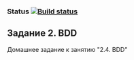 ### Status [![Build status](https://ci.appveyor.com/api/projects/status/yd9i32689fjbawy9?svg=true)](https://ci.appveyor.com/project/BrainLucker/2-4-bdd)

## Задание 2. BDD
Домашнее задание к занятию "2.4. BDD"